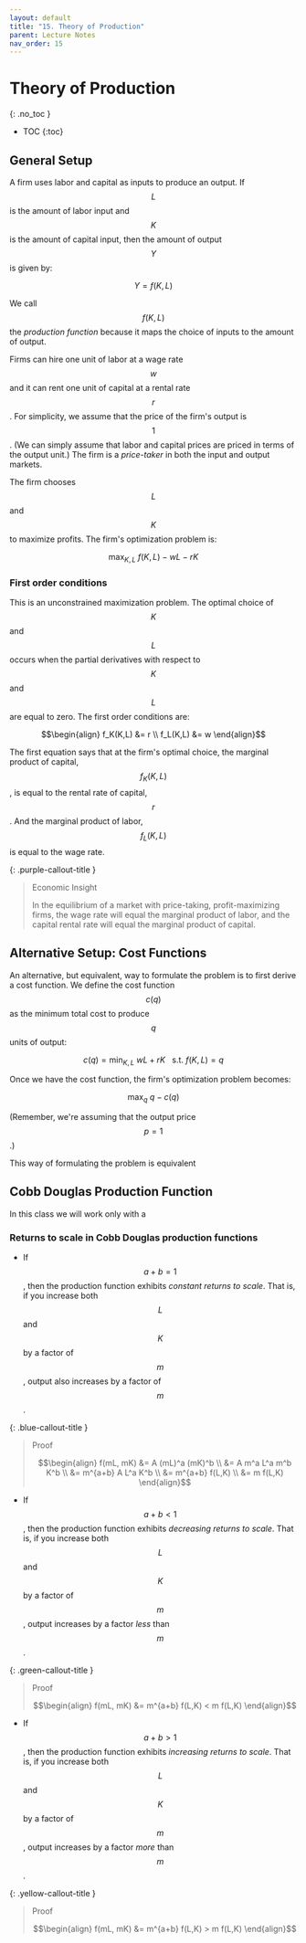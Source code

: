 ```yaml
---
layout: default
title: "15. Theory of Production"
parent: Lecture Notes
nav_order: 15
---
```


# Theory of Production
{: .no_toc }

- TOC
{:toc}


## General Setup

A firm uses labor and capital as inputs to produce an output. If $$L$$ is the amount of labor input and $$K$$ is the amount of capital input, then the amount of output $$Y$$ is given by:

$$ Y = f(K,L) $$

We call $$f(K,L)$$ the *production function* because it maps the choice of inputs to the amount of output.

Firms can hire one unit of labor at a wage rate $$w$$ and it can rent one unit of capital at a rental rate $$r$$.  For simplicity, we assume that the price of the firm's output is $$1$$. (We can simply assume that labor and capital prices are priced in terms of the output unit.)  The firm is a *price-taker* in both the input and output markets.

The firm chooses $$L$$ and $$K$$ to maximize profits. The firm's optimization problem is:

$$ \max_{K,L} ~ f(K,L) - wL - rK $$

### First order conditions

This is an unconstrained maximization problem. The optimal choice of $$K$$ and $$L$$ occurs when the partial derivatives with respect to $$K$$ and $$L$$ are equal to zero.  The first order conditions are:

$$\begin{align}
f_K(K,L) &= r \\
f_L(K,L) &= w
\end{align}$$

The first equation says that at the firm's optimal choice, the marginal product of capital, $$f_K(K,L)$$, is equal to the rental rate of capital, $$r$$. And the marginal product of labor, $$f_L(K,L)$$ is equal to the wage rate.

{: .purple-callout-title }
> Economic Insight
>
> In the equilibrium of a market with price-taking, profit-maximizing firms, the wage rate will equal the marginal product of labor, and the capital rental rate will equal the marginal product of capital.


## Alternative Setup: Cost Functions

An alternative, but equivalent, way to formulate the problem is to first derive a cost function. We define the cost function $$c(q)$$ as the minimum total cost to produce $$q$$ units of output:

$$ c(q) = \min_{K,L} ~ wL + rK ~ ~ \text{ s.t. } f(K,L)=q $$

Once we have the cost function, the firm's optimization problem becomes:

$$ \max_{q} ~ q - c(q) $$

(Remember, we're assuming that the output price $$p=1$$.)

This way of formulating the problem is equivalent 

## Cobb Douglas Production Function

In this class we will work only with a 

### Returns to scale in Cobb Douglas production functions

- If $$a+b=1$$, then the production function exhibits *constant returns to scale*. That is, if you increase both $$L$$ and $$K$$ by a factor of $$m$$, output also increases by a factor of $$m$$.

{: .blue-callout-title }
> Proof
>
> $$\begin{align}
f(mL, mK) &= A (mL)^a (mK)^b \\
&= A m^a L^a m^b K^b \\
&= m^{a+b} A L^a K^b \\
&= m^{a+b} f(L,K) \\
&= m f(L,K)
\end{align}$$

- If $$a+b<1$$, then the production function exhibits *decreasing returns to scale*. That is, if you increase both $$L$$ and $$K$$ by a factor of $$m$$, output increases by a factor *less* than $$m$$.

{: .green-callout-title }
> Proof
>
> $$\begin{align}
f(mL, mK) &= m^{a+b} f(L,K) < m f(L,K)
\end{align}$$

- If $$a+b>1$$, then the production function exhibits *increasing returns to scale*. That is, if you increase both $$L$$ and $$K$$ by a factor of $$m$$, output increases by a factor *more* than $$m$$.

{: .yellow-callout-title }
> Proof
>
> $$\begin{align}
f(mL, mK) &= m^{a+b} f(L,K) > m f(L,K)
\end{align}$$
